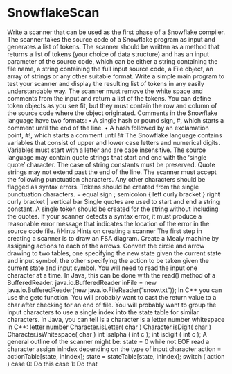 # SnowflakeScan
Write a scanner that can be used as the first phase of a Snowflake compiler. The scanner takes the source code of a Snowflake program as input and generates a list of tokens. The scanner should be written as a method that returns a list of tokens (your choice of data structure) and has an input parameter of the source code, which can be either a string containing the file name, a string containing the full input source code, a File object, an array of strings or any other suitable format. Write a simple main program to test your scanner and display the resulting list of tokens in any easily understandable way.
The scanner must remove the white space and comments from the input and return a list of the tokens. You can define token objects as you see fit, but they must contain the row and column of the source code where the object originated.
Comments in the Snowflake language have two formats:
• A single hash or pound sign, #, which starts a comment until the end of the line.
• A hash followed by an exclamation point, #!, which starts a comment until !#
The Snowflake language contains variables that consist of upper and lower case letters and numerical digits. Variables must start with a letter and are case insensitive. The source language may contain quote strings that start and end with the ‘single quote’ character. The case of string constants must be preserved. Quote strings may not extend past the end of the line.
The scanner must accept the following punctuation characters. Any other characters should be flagged as syntax errors. Tokens should be created from the single punctuation characters.
= equal sign
; semicolon
{ left curly bracket } right curly bracket | vertical bar
Single quotes are used to start and end a string constant. A single token should be created for the string without including the quotes.
If your scanner detects a syntax error, it must produce a reasonable error message that indicates the location of the error in the source code file.
#Hints
Hints on creating a scanner
The first step in creating a scanner is to draw an FSA diagram. Create a Mealy machine by assigning actions to each of the arrows. Convert the circle and arrow drawing to two tables, one specifying the new state given the current state and input symbol, the other specifying the action to be taken given the current state and input symbol.
You will need to read the input one character at a time.
In Java, this can be done with the read() method of a BufferedReader. java.io.BufferedReader inFile = new java.io.BufferedReader(new java.io.FileReader(“snow.txt”));
In C++ you can use the getc function. You will probably want to cast the return value to a char after checking for an end of file.
You will probably want to group the input characters to use a single index into the state table for similar characters. In Java, you can tell is a character is a
letter number whitespace in C++: letter number
Character.isLetter( char )
Character.isDigit( char )
Character.isWhitespace( char )
int isalpha ( int c );
int isdigit ( int c );
A general outline of the scanner might be:
state = 0
while not EOF
read a character
assign inIndex depending on the type of input character action = actionTable[state, inIndex];
state = stateTable[state, inIndex];
switch ( action )
case 0: Do this
case 1: Do that